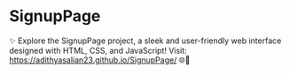 # SignupPage

✨ Explore the SignupPage project, a sleek and user-friendly web interface designed with HTML, CSS, and JavaScript! Visit: https://adithyasalian23.github.io/SignupPage/ 🌐📝
